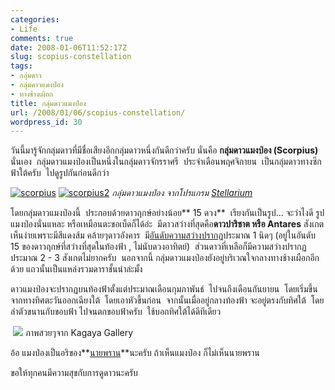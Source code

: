 ```yaml
---
categories:
- Life
comments: true
date: 2008-01-06T11:52:17Z
slug: scopius-constellation
tags:
- กลุ่มดาว
- กลุ่มดาวแมงป่อง
- ทางช้างเผิอก
title: กลุ่มดาวแมงป่อง
url: /2008/01/06/scopius-constellation/
wordpress_id: 30
---
```


วันนี้มารู้จักกลุ่มดาวที่มีชื่อเสียงอีกกลุ่มดาวหนึ่งกันดีกว่าครับ นั่นคือ **กลุ่มดาวแมงป่อง (Scorpius)** นั่นเอง  กลุ่มดาวแมงป่องเป็นหนึ่งในกลุ่มดาวจักรราศรี  ประจำเดือนพฤศจิกายน  เป็นกลุ่มดาวทางซีกฟ้าใต้ครับ  ไปดูรูปกันก่อนดีกว่า



[![scorpius](http://www.armno.in.th/wp-content/uploads/2008/01/scorpius-thumb.jpg)](http://www.armno.in.th/wp-content/uploads/2008/01/scorpius.jpg) [![scorpius2](http://www.armno.in.th/wp-content/uploads/2008/01/scorpius2-thumb.jpg)](http://www.armno.in.th/wp-content/uploads/2008/01/scorpius2.jpg)
_กลุ่มดาวแมงป่อง จากโปรแกรม [Stellarium](http://www.armno.in.th/20071220/stellarium-review/)_

โดยกลุ่มดาวแมงป่องนี้  ประกอบด้วยดาวฤกษ์อย่างน้อย** 15 ดวง**  เรียงกันเป็นรูป... จะว่าไงดี รูปแมงป่องนั่นแหละ หรือเหมือนตะขอเบ็ดก็ได้อ่ะ  มีดาวสว่างที่สุดคือ**ดาวปาริชาต หรือ Antares** สังเกตเห็นง่ายเพราะมีสีแดงส้ม คล้ายๆดาวอังคาร  มี[อันดับความสว่างปรากฏ](http://www.armno.in.th/20071223/appearent-and-absolute-magnitude/)ประมาณ 1 นิดๆ (อยู่ในอันดับ 15 ของดาวฤกษ์ที่สว่างที่สุดในท้องฟ้า , ไม่นับดวงอาทิตย์)  ส่วนดาวที่เหลือก็มีความสว่างปรากฏประมาณ 2 - 3 สังเกตไม่ยากครับ  นอกจากนี้ กลุ่มดาวแมงป่องยังอยู่บริเวณใจกลางทางช้างเผือกอีกด้วย แถวนั้นเป็นแหล่งรวมดาราชั้นนำล่ะมั้ง

ดาวแมงป่องจะปรากฏบนท้องฟ้าตั้งแต่ประมาณเดือนกุมภาพันธ์  ไปจนถึงเดือนกันยายน  โดยเริ่มขึ้นจากทางทิศตะวันออกเฉียงใต้  โดยเอาหัวขึ้นก่อน  จากนั้นเมื่ออยู่กลางท้องฟ้า จะอยู่ตรงกับทิศใต้  โดยลำตัวขนานกับขอบฟ้า ไปจนตกขอบฟ้าครับ  ใช้บอกทิศใต้ได้ดีทีเดียว



 ![](http://www.rma-secondhand.com/The%20jewelry%20&%20zodiac/Scorpio_files/Scorpius.jpg)
ภาพสวยๆจาก Kagaya Gallery


อ้อ แมงป่องเป็นอริของ**[นายพราน](http://www.armno.in.th/20071209/orion-constellation/)**นะครับ ถ้าเห็นแมงป่อง ก็ไม่เห็นนายพราน




ขอให้ทุกคนมีความสุขกับการดูดาวนะครับ
